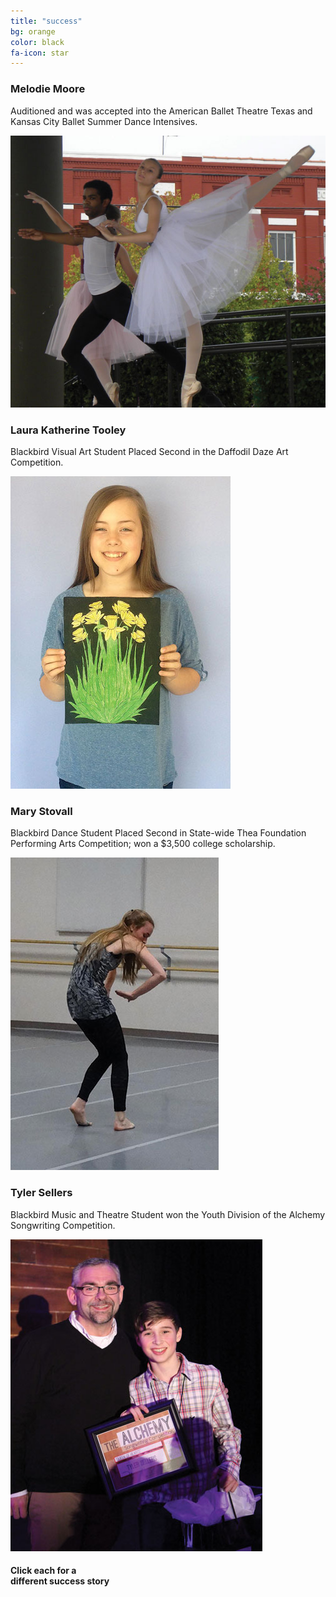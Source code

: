 ```yaml
---
title: "success"
bg: orange
color: black
fa-icon: star
---
```


<div class="scrollme">
	<div class="success-slider animateme" data-from="0.8"
        opacity="1.0"
        data-to="0"
        data-opacity="0"
        data-translatex="-800">
		<div>
			<section class="first slider-image">
				<h3>Melodie Moore</h3>
				<p>Auditioned and was accepted into the American Ballet Theatre Texas and Kansas City Ballet Summer Dance Intensives.</p>
			</section>
			<section class="second slider-image">
				<div class="highlight">
					<img src="/img/success/melodie.jpg" />
				</div>
			</section>
		</div>
		<div>
			<section class="first slider-image">
				<h3>Laura Katherine Tooley</h3>
				<p>Blackbird Visual Art Student Placed Second in the Daffodil Daze Art Competition.</p>
			</section>
			<section class="second slider-image">
				<div class="highlight">
					<img src="/img/success/laura.jpg" />
				</div>
			</section>
		</div>
		<div>
			<section class="first slider-image">
				<h3>Mary Stovall</h3>
				<p>Blackbird Dance Student Placed Second in State-wide Thea Foundation Performing Arts Competition; won a $3,500 college scholarship.</p>
			</section>
			<section class="second slider-image">
				<div class="highlight">
					<img src="/img/success/mary.jpg" />
				</div>
			</section>
		</div>
		<div>
			<section class="first slider-image">
				<h3>Tyler Sellers</h3>
				<p>Blackbird Music and Theatre Student won the Youth Division of the Alchemy Songwriting Competition.</p>
			</section>
			<section class="second slider-image">
				<div class="highlight">
					<img src="/img/success/tyler.jpg" />
				</div>
			</section>
		</div>
	</div>
</div>

<h4 class="bounceme">Click each for a <br> different success story  <i class="fa fa-angle-down text-white"></i></h4>


<div class="scrollme">
	<div class="slider-nav animateme" data-from="0.2"
        opacity="1.0"
        data-to="0"
        data-opacity="0"
        data-translatex="800">
	<div><i class="fa fa-star-half-o fa-4x"></i></div>
	<div><i class="fa fa-paint-brush fa-4x"></i></div>
	<div><i class="fa fa-graduation-cap fa-4x"></i></div>
	<div><i class="fa fa-headphones fa-4x"></i></div>
</div>
</div>